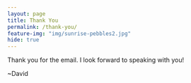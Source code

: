 ```yaml
---
layout: page
title: Thank You
permalink: /thank-you/
feature-img: "img/sunrise-pebbles2.jpg"
hide: true
---
```


Thank you for the email. I look forward to speaking with you!

~David